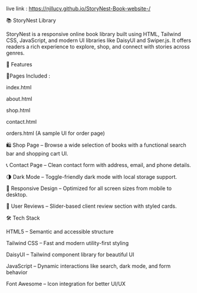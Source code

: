 live link : https://njllucy.github.io/StoryNest-Book-website-/

📚 StoryNest Library

StoryNest is a responsive online book library built using HTML, Tailwind CSS, JavaScript, and modern UI libraries like DaisyUI and Swiper.js. It offers readers a rich experience to explore, shop, and connect with stories across genres.

🌟 Features

📂Pages Included :

index.html

about.html

shop.html

contact.html

orders.html (A sample UI for order page)

 🛍️ Shop Page – Browse a wide selection of books with a functional search bar and shopping cart UI.
 
 📞 Contact Page – Clean contact form with address, email, and phone details.
 
 🌗 Dark Mode – Toggle-friendly dark mode with local storage support.
 
 📱 Responsive Design – Optimized for all screen sizes from mobile to desktop.
 
 💬 User Reviews – Slider-based client review section with styled cards.

🛠 Tech Stack

HTML5 – Semantic and accessible structure

Tailwind CSS – Fast and modern utility-first styling

DaisyUI – Tailwind component library for beautiful UI

JavaScript – Dynamic interactions like search, dark mode, and form behavior

Font Awesome – Icon integration for better UI/UX


